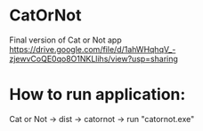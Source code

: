 # CatOrNot
Final version of Cat or Not app 
https://drive.google.com/file/d/1ahWHqhqV_-zjewvCoQE0qo8O1NKLlihs/view?usp=sharing
# How to run application:
Cat or Not -> dist -> catornot -> run "catornot.exe"
